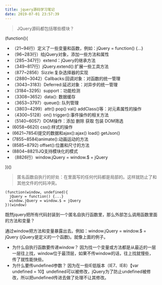 ```yaml
---
title: jquery源码学习笔记
date: 2019-07-01 23:57:39
---
```


> JQuery源码都包括哪些模块？

(function(){

  - （21~94行）定义了一些变量和函数，例如：jQuery = function() {...}
  - （96~283行）给jQuery对象，添加一些方法和属性
  - （285~347行）extend：jQuery的继承方法
  - （349~817行）jQuery.extend():扩展一些工具方法
  - （877~2856）Sizzle:复杂选择器的实现
  - （2880~3042）Callbacks:回调对象：对函数的统一管理
  - （3043~3183）Deferred:延迟对象：对异步的统一管理
  - （3184~3295）support：功能检测
  - （3308~3652）data(): 数据缓存
  - （3653~3797）queue(): 队列管理
  - （3803~4299）attr() pop() val() addClass()等：对元素属性的操作
  - （4300~5128）on() trigger():事件操作的相关方法
  - （5140~6057）DOM操作：添加 删除 获取 包装 DOM筛选
  - (6058~6620) css():样式的操作
  - (6621~7854)提交的数据和ajax():ajax() load() getJson()
  - (7855~8584)animate():动画运动的方法
  - (8585~8792) offset():位置和尺寸的方法
  - (8804~8821)JQ支持模块化的模式
  - （8826行）window.jQuery = window.$ = jQuery
  
})()

> 匿名函数自执行的好处：在里面写的任何代码都是局部的。这样就防止了和其他文件的代码冲突。
```
(function(window, undefined){
  jQuery = function() {...}
  window.jQuery = window.$ = jQuery
})(window)
```
既然jquery把所有代码封装到一个匿名自执行函数里，那么外部怎么调用函数里面的方法和变量？

通过window把方法和变量暴露出去。例如：window.jQuery = window.$ = jQuery (jQuery是定义的一个函数)。就像上面的例子。

- 为什么自执行函数要传递window？
  因为找一个变量或方法都是从最近的一层一层往上找，window位于最顶层，如果不传window的话，往上找就慢些，传了就性能快些。
- 为什么要传undefined参数？
  因为在一些IE低版本（IE7、IE8）【var undefined = 10】undefined可以被修改，jQuery为了防止undefined被修改，所以把undefined传进去做了处理不让其修改。